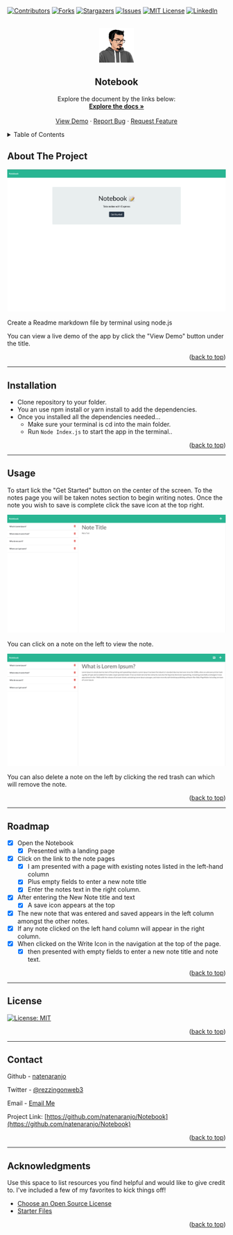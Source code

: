 
<a name="readme-top"></a>

[![Contributors][contributors-shield]][contributors-url]
[![Forks][forks-shield]][forks-url]
[![Stargazers][stars-shield]][stars-url]
[![Issues][issues-shield]][issues-url]
[![MIT License][license-shield]][license-url]
[![LinkedIn][linkedin-shield]][linkedin-url]



<!-- PROJECT LOGO -->
<br />
<div align="center">
  <a href="https://github.com/natenaranjo">
    <img src="./public/assets/img/logo.png" alt="Logo" width="80" height="80">
  </a>

  <h2 align="center">Notebook</h2>

  <p align="center">
    Explore the document by the links below:
    <br />
    <a href="https://github.com/natenaranjo/Notebook"><strong>Explore the docs »</strong></a>
    <br />
    <br />
    <a href="https://intense-sierra-67829.herokuapp.com/">View Demo</a>
    ·
    <a href="https://github.com/natenaranjo/Notebook/issues">Report Bug</a>
    ·
    <a href="https://github.com/natenaranjo/Notebook/issues">Request Feature</a>
  </p>
</div>



<!-- TABLE OF CONTENTS -->
<details>
  <summary>Table of Contents</summary>
  <ol>
    <li><a href="#about-the-project">About The Project</a></li>
    <li><a href="#installation">Installation</a></li>
    <li><a href="#usage">Usage</a></li>
    <li><a href="#roadmap">Roadmap</a></li>
    <li><a href="#contributing">Contributing</a></li>
    <li><a href="#license">License</a></li>
    <li><a href="#contact">Contact</a></li>
    <li><a href="#acknowledgments">Acknowledgments</a></li>
  </ol>
</details>



<!-- ABOUT THE PROJECT -->
## About The Project

[![Project Screenshot][project-screenshot]](https://github.com/natenaranjo/Notebook)

Create a Readme markdown file by terminal using node.js

You can view a live demo of the app by click the "View Demo" button under the title.  

<p align="right">(<a href="#readme-top">back to top</a>)</p>

---

## Installation

- Clone repository to your folder.
- You an use npm install or yarn install to add the dependencies.
- Once you installed all the dependencies needed... 
  - Make sure your terminal is cd into the main folder.
  - Run `` Node Index.js `` to start the app in the terminal..
 

<p align="right">(<a href="#readme-top">back to top</a>)</p>

---

<!-- USAGE EXAMPLES -->
## Usage

To start lick the "Get Started" button on the center of the screen.  To the notes page you will be taken notes section to begin writing notes. Once the note you wish to save is complete click the save icon at the top right.

[![Project Screenshot][project-screenshot-1]](https://github.com/natenaranjo/Notebook)

You can click on a note on the left to view the note.

[![Project Screenshot][project-screenshot-2]](https://github.com/natenaranjo/Notebook)

You can also delete a note on the left by clicking the red trash can which will remove the note. 

<p align="right">(<a href="#readme-top">back to top</a>)</p>

---
<!-- ROADMAP -->
## Roadmap

- [x] Open the Notebook
    - [x] Presented with a landing page
- [x] Click on the link to the note pages
    - [x] I am presented with a page with existing notes listed in the left-hand column
    - [x] Plus empty fields to enter a new note title
    - [x] Enter the notes text in the right column.
- [x] After entering the New Note title and text
    - [x] A save icon appears at the top
- [x] The new note that was entered and saved appears in the left column amongst the other notes.
- [x] If any note clicked on the left hand column will appear in the right column.
- [x] When clicked on the Write Icon in the navigation at the top of the page.
    - [x] then presented with empty fields to enter a new note title and note text.  

<p align="right">(<a href="#readme-top">back to top</a>)</p>

---

<!-- LICENSE -->
## License

[![License: MIT](https://img.shields.io/badge/License-MIT-yellow.svg)](https://opensource.org/licenses/MIT)

<p align="right">(<a href="#readme-top">back to top</a>)</p>

---

<!-- CONTACT -->
## Contact

Github  - [natenaranjo](https://github.com/natenaranjo)  

Twitter - [@rezzingonweb3](https://twitter.com/rezzingonweb3)  

Email - [Email Me](naranjo_nathaniel@live.com)

Project Link: [https://github.com/natenaranjo/Notebook](https://github.com/natenaranjo/Notebook)

<p align="right">(<a href="#readme-top">back to top</a>)</p>

---

<!-- ACKNOWLEDGMENTS -->
## Acknowledgments

Use this space to list resources you find helpful and would like to give credit to. I've included a few of my favorites to kick things off!

* [Choose an Open Source License](https://choosealicense.com)
* [Starter Files](https://github.com/coding-boot-camp/miniature-eureka)


<p align="right">(<a href="#readme-top">back to top</a>)</p>



<!-- MARKDOWN LINKS & IMAGES -->
<!-- https://www.markdownguide.org/basic-syntax/#reference-style-links -->
[contributors-shield]: https://img.shields.io/github/contributors/natenaranjo/Notebook.svg?style=for-the-badge
[contributors-url]: https://github.com/natenaranjo/Notebook/graphs/contributors
[forks-shield]: https://img.shields.io/github/forks/undefined/Notebook.svg?style=for-the-badge
[forks-url]: https://github.com/natenaranjo/Notebook/network/members
[stars-shield]: https://img.shields.io/github/stars/natenaranjo/Notebook.svg?style=for-the-badge
[stars-url]: https://github.com/natenaranjo/Notebook/stargazers
[issues-shield]: https://img.shields.io/github/issues/natenaranjo/Notebook.svg?style=for-the-badge
[issues-url]: https://github.com/natenaranjo/Notebook/issues
[license-shield]: https://img.shields.io/github/license/natenaranjo/Notebook.svg?style=for-the-badge
[license-url]: https://github.com/natenaranjo/Notebook/blob/master/LICENSE.txt
[linkedin-shield]: https://img.shields.io/badge/-LinkedIn-black.svg?style=for-the-badge&logo=linkedin&colorB=555
[linkedin-url]: https://linkedin.com/in/natenaranjo
[project-screenshot]: /public/assets/img/screenshot.png
[project-screenshot-1]: /public/assets/img/screenshot-1.png
[project-screenshot-2]: /public/assets/img/screenshot-2.png
